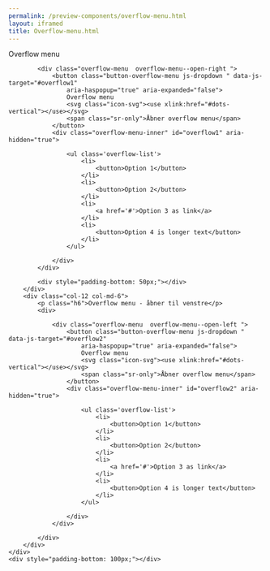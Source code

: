 ```yaml
--- 
permalink: /preview-components/overflow-menu.html
layout: iframed 
title: Overflow-menu.html
---
```

<div class="container pt-6">
    <div class="row">
        <div class="col-12 col-md-6">
            <p class="h6">Overflow menu</p>

            <div class="overflow-menu  overflow-menu--open-right ">
                <button class="button-overflow-menu js-dropdown " data-js-target="#overflow1"
                    aria-haspopup="true" aria-expanded="false">
                    Overflow menu
                    <svg class="icon-svg"><use xlink:href="#dots-vertical"></use></svg>
                    <span class="sr-only">Åbner overflow menu</span>
                </button>
                <div class="overflow-menu-inner" id="overflow1" aria-hidden="true">

                    <ul class='overflow-list'>
                        <li>
                            <button>Option 1</button>
                        </li>
                        <li>
                            <button>Option 2</button>
                        </li>
                        <li>
                            <a href='#'>Option 3 as link</a>
                        </li>
                        <li>
                            <button>Option 4 is longer text</button>
                        </li>
                    </ul>

                </div>
            </div>

            <div style="padding-bottom: 50px;"></div>
        </div>
        <div class="col-12 col-md-6">
            <p class="h6">Overflow menu - åbner til venstre</p>
            <div>

                <div class="overflow-menu  overflow-menu--open-left ">
                    <button class="button-overflow-menu js-dropdown " data-js-target="#overflow2"
                        aria-haspopup="true" aria-expanded="false">
                        Overflow menu
                        <svg class="icon-svg"><use xlink:href="#dots-vertical"></use></svg>
                        <span class="sr-only">Åbner overflow menu</span>
                    </button>
                    <div class="overflow-menu-inner" id="overflow2" aria-hidden="true">

                        <ul class='overflow-list'>
                            <li>
                                <button>Option 1</button>
                            </li>
                            <li>
                                <button>Option 2</button>
                            </li>
                            <li>
                                <a href='#'>Option 3 as link</a>
                            </li>
                            <li>
                                <button>Option 4 is longer text</button>
                            </li>
                        </ul>

                    </div>
                </div>

            </div>
        </div>
    </div>
    <div style="padding-bottom: 100px;"></div>
</div>